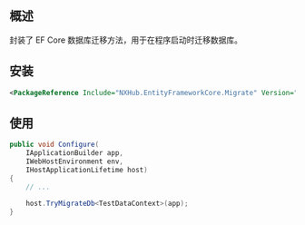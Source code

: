 ## 概述
封装了 EF Core 数据库迁移方法，用于在程序启动时迁移数据库。

## 安装
```xml
<PackageReference Include="NXHub.EntityFrameworkCore.Migrate" Version="0.0.2" />
```

## 使用
```cs
public void Configure(
    IApplicationBuilder app,
    IWebHostEnvironment env,
    IHostApplicationLifetime host)
{
    // ...
    
    host.TryMigrateDb<TestDataContext>(app);
}
```

